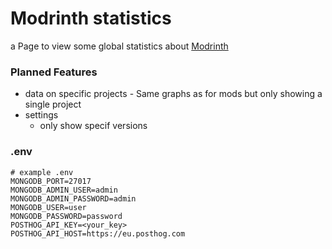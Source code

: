 # Modrinth statistics

a Page to view some global statistics about [Modrinth](https://modrinth.com/)

### Planned Features

* data on specific projects - Same graphs as for mods but only showing a single project
* settings
    * only show specif versions

### .env

```dotenv
# example .env
MONGODB_PORT=27017
MONGODB_ADMIN_USER=admin
MONGODB_ADMIN_PASSWORD=admin
MONGODB_USER=user
MONGODB_PASSWORD=password
POSTHOG_API_KEY=<your_key>
POSTHOG_API_HOST=https://eu.posthog.com
```